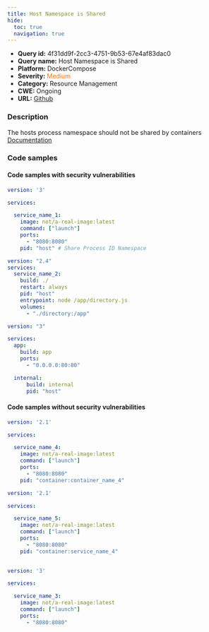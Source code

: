 ```yaml
---
title: Host Namespace is Shared
hide:
  toc: true
  navigation: true
---
```


<style>
  .highlight .hll {
    background-color: #ff171742;
  }
  .md-content {
    max-width: 1100px;
    margin: 0 auto;
  }
</style>

-   **Query id:** 4f31dd9f-2cc3-4751-9b53-67e4af83dac0
-   **Query name:** Host Namespace is Shared
-   **Platform:** DockerCompose
-   **Severity:** <span style="color:#ff7213">Medium</span>
-   **Category:** Resource Management
-   **CWE:** Ongoing
-   **URL:** [Github](https://github.com/Checkmarx/kics/tree/master/assets/queries/dockerCompose/host_namespace_is_shared)

### Description
The hosts process namespace should not be shared by containers<br>
[Documentation](https://docs.docker.com/compose/compose-file/compose-file-v3/#pid)

### Code samples
#### Code samples with security vulnerabilities
```yaml title="Positive test num. 1 - yaml file" hl_lines="10"
version: '3'

services:

  service_name_1:
    image: not/a-real-image:latest
    command: ["launch"]
    ports:
      - "8080:8080"
    pid: "host" # Share Process ID Namespace

```
```yaml title="Positive test num. 2 - yaml file" hl_lines="6"
version: "2.4"
services:
  service_name_2:
    build: ./
    restart: always
    pid: "host"
    entrypoint: node /app/directory.js
    volumes:
      - "./directory:/app"

```
```yaml title="Positive test num. 3 - yaml file" hl_lines="11"
version: "3"

services:
  app:
    build: app
    ports:
      - "0.0.0.0:80:80"

  internal:
      build: internal
      pid: "host"


```


#### Code samples without security vulnerabilities
```yaml title="Negative test num. 1 - yaml file"
version: '2.1'

services:

  service_name_4:
    image: not/a-real-image:latest
    command: ["launch"]
    ports:
      - "8080:8080"
    pid: "container:container_name_4"

```
```yaml title="Negative test num. 2 - yaml file"
version: '2.1'

services:

  service_name_5:
    image: not/a-real-image:latest
    command: ["launch"]
    ports:
      - "8080:8080"
    pid: "container:service_name_4"
    

```
```yaml title="Negative test num. 3 - yaml file"
version: '3'

services:

  service_name_3:
    image: not/a-real-image:latest
    command: ["launch"]
    ports:
      - "8080:8080"

```
